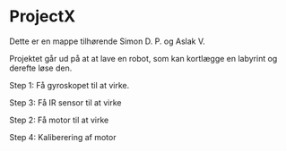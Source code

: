 # ProjectX
Dette er en mappe tilhørende Simon D. P. og Aslak V.

Projektet går ud på at at lave en robot, som kan kortlægge en labyrint og derefte løse den.

Step 1: Få gyroskopet til at virke.

Step 3: Få IR sensor til at virke

Step 2: Få motor til at virke

Step 4: Kaliberering af motor
